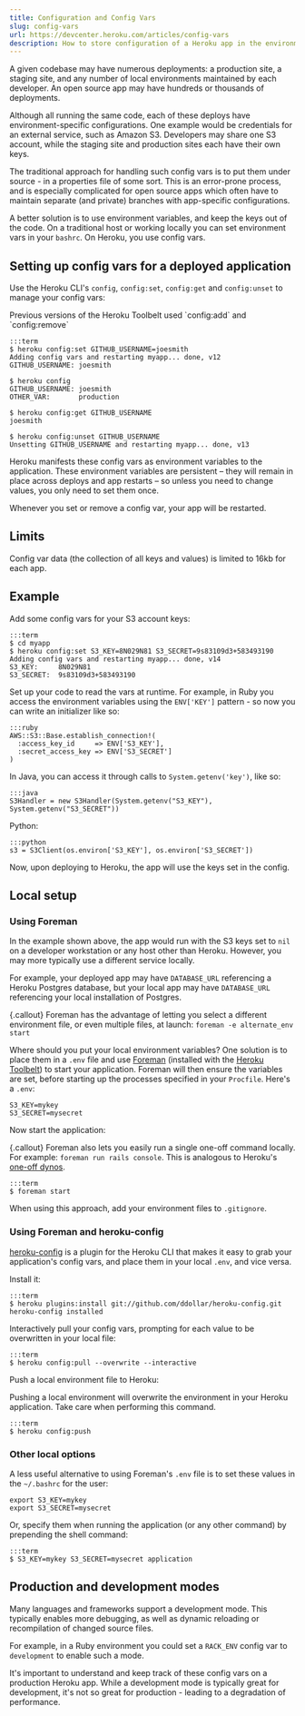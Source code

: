 ```yaml
---
title: Configuration and Config Vars
slug: config-vars
url: https://devcenter.heroku.com/articles/config-vars
description: How to store configuration of a Heroku app in the environment, keeping config out of code, making it easy to maintain app or deployment specific configs.
---
```


<!-- #HOME: http://devcenter.heroku.com/articles/config-vars -->
A given codebase may have numerous deployments: a production site, a staging site, and any number of local environments maintained by each developer.  An open source app may have hundreds or thousands of deployments.

Although all running the same code, each of these deploys have environment-specific configurations.  One example would be credentials for an external service, such as Amazon S3.  Developers may share one S3 account, while the staging site and production sites each have their own keys.

The traditional approach for handling such config vars is to put them under source - in a properties file of some sort.  This is an error-prone process, and is especially complicated for open source apps which often have to maintain separate (and private) branches with app-specific configurations.

A better solution is to use environment variables, and keep the keys out of the code.  On a traditional host or working locally you can set environment vars in your `bashrc`.  On Heroku, you use config vars.

Setting up config vars for a deployed application
------------------------------------

Use the Heroku CLI's  `config`, `config:set`, `config:get` and `config:unset` to manage your config vars:
<div class="callout" markdown="1">Previous versions of the Heroku Toolbelt used `config:add` and `config:remove`</div>

    :::term
    $ heroku config:set GITHUB_USERNAME=joesmith
    Adding config vars and restarting myapp... done, v12
    GITHUB_USERNAME: joesmith
    
    $ heroku config
    GITHUB_USERNAME: joesmith
    OTHER_VAR:       production

    $ heroku config:get GITHUB_USERNAME
    joesmith

    $ heroku config:unset GITHUB_USERNAME
    Unsetting GITHUB_USERNAME and restarting myapp... done, v13

Heroku manifests these config vars as environment variables to the application. These 
environment variables are persistent – they will remain in place across deploys and app restarts – so unless you need to change values, you only need to set them once.  

Whenever you set or remove a config var, your app will be restarted.

Limits
-------

Config var data (the collection of all keys and values) is limited to 16kb for each app.

Example
--------------------------

Add some config vars for your S3 account keys:

    :::term
    $ cd myapp
    $ heroku config:set S3_KEY=8N029N81 S3_SECRET=9s83109d3+583493190
    Adding config vars and restarting myapp... done, v14
    S3_KEY:     8N029N81
    S3_SECRET:  9s83109d3+583493190

Set up your code to read the vars at runtime.  For example, in Ruby you access the environment variables using the `ENV['KEY']` pattern - so now you can write an initializer like so:

    :::ruby
    AWS::S3::Base.establish_connection!(
      :access_key_id     => ENV['S3_KEY'],
      :secret_access_key => ENV['S3_SECRET']
    )

In Java, you can access it through calls to `System.getenv('key')`, like so:

	:::java
	S3Handler = new S3Handler(System.getenv("S3_KEY"), System.getenv("S3_SECRET"))

Python:

	:::python
	s3 = S3Client(os.environ['S3_KEY'], os.environ['S3_SECRET'])
	
Now, upon deploying to Heroku, the app will use the keys set in the config.  

Local setup
-----------

### Using Foreman

In the example shown above, the app would run with the S3 keys set to `nil` on a developer workstation or any host other than Heroku.  However, you may more typically use a different service locally.

For example, your deployed app may have `DATABASE_URL` referencing a Heroku Postgres database, but your local app may have `DATABASE_URL` referencing your local installation of Postgres.

{.callout}
Foreman has the advantage of letting you select a different environment file, or even multiple files, at launch: `foreman -e alternate_env start`

Where should you put your local environment variables?  One solution is to place them in a `.env` file and use [Foreman](procfile#developing-locally-with-foreman) (installed with the [Heroku Toolbelt](http://toolbelt.heroku.com/)) to start your application.  Foreman will then ensure the variables are set, before starting up the processes specified in your `Procfile`.  Here's a `.env`:

	S3_KEY=mykey
	S3_SECRET=mysecret
	
Now start the application:

{.callout}
Foreman also lets you easily run a single one-off command locally. For example: `foreman run rails console`. This is analogous to Heroku's [one-off dynos](/articles/oneoff-admin-ps).

	:::term
	$ foreman start

When using this approach, add your environment files to `.gitignore`.

### Using Foreman and heroku-config

[heroku-config](https://github.com/ddollar/heroku-config) is a plugin for the Heroku CLI that makes it easy to grab your application's config vars, and place them in your local `.env`, and vice versa.

Install it:

	:::term
	$ heroku plugins:install git://github.com/ddollar/heroku-config.git
	heroku-config installed
	
Interactively pull your config vars, prompting for each value to be overwritten in your local file:

	:::term
	$ heroku config:pull --overwrite --interactive	

Push a local environment file to Heroku:

<p class="warning">
Pushing a local environment will overwrite the environment in your Heroku application. Take care when performing this command.
</p>

	:::term
	$ heroku config:push
	
### Other local options

A less useful alternative to using Foreman's `.env` file is to set these values in the `~/.bashrc` for the user:

    export S3_KEY=mykey
    export S3_SECRET=mysecret

Or, specify them when running the application (or any other command) by prepending the shell command:

    :::term
    $ S3_KEY=mykey S3_SECRET=mysecret application

   
## Production and development modes

Many languages and frameworks support a development mode.  This typically enables more debugging, as well as dynamic reloading or recompilation of changed source files.  

For example, in a Ruby environment you could set a `RACK_ENV` config var to `development` to enable such a mode.

It's important to understand and keep track of these config vars on a production Heroku app.  While a development mode is typically great for development, it's not so great for production - leading to a degradation of performance.